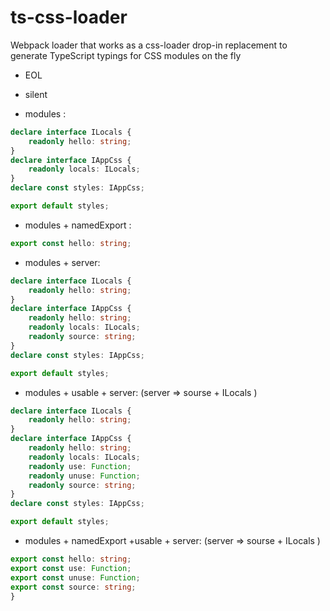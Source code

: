 # ts-css-loader

Webpack loader that works as a css-loader drop-in replacement to generate TypeScript typings for CSS modules on the fly

-   EOL
-   silent

-   modules :

```ts
declare interface ILocals {
    readonly hello: string;
}
declare interface IAppCss {
    readonly locals: ILocals;
}
declare const styles: IAppCss;

export default styles;
```

-   modules + namedExport :

```ts
export const hello: string;
```

-   modules + server:

```ts
declare interface ILocals {
    readonly hello: string;
}
declare interface IAppCss {
    readonly hello: string;
    readonly locals: ILocals;
    readonly source: string;
}
declare const styles: IAppCss;

export default styles;
```

-   modules + usable + server:
    (server => sourse + ILocals )

```ts
declare interface ILocals {
    readonly hello: string;
}
declare interface IAppCss {
    readonly hello: string;
    readonly locals: ILocals;
    readonly use: Function;
    readonly unuse: Function;
    readonly source: string;
}
declare const styles: IAppCss;

export default styles;
```

-   modules + namedExport +usable + server:
    (server => sourse + ILocals )

```ts
export const hello: string;
export const use: Function;
export const unuse: Function;
export const source: string;
}
```

